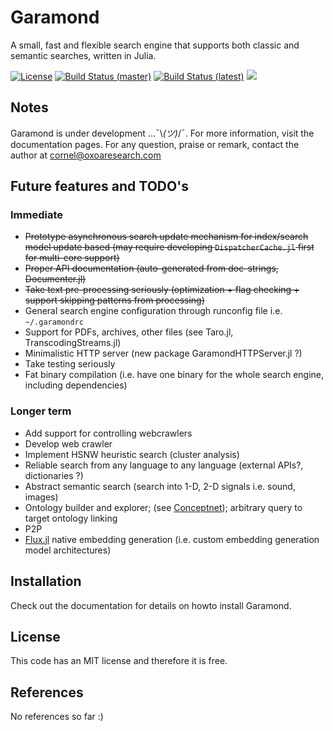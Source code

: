 # Garamond

A small, fast and flexible search engine that supports both classic and semantic searches, written in Julia.

[![License](http://img.shields.io/badge/license-MIT-brightgreen.svg?style=flat)](LICENSE.md) 
[![Build Status (master)](https://travis-ci.com/zgornel/Garamond.jl.svg?token=8HcgFtAjpxwpdXiu8Fon&branch=master)](https://travis-ci.com/zgornel/Garamond.jl)
[![Build Status (latest)](https://travis-ci.com/zgornel/Garamond.jl.svg?token=8HcgFtAjpxwpdXiu8Fon&branch=latest)](https://travis-ci.com/zgornel/Garamond.jl)
[![](https://img.shields.io/badge/docs-dev-blue.svg)](https://zgornel.github.io/Garamond.jl/dev)


## Notes
Garamond is under development ...¯\\_(ツ)_/¯. For more information, visit the documentation pages. For any question, praise or remark, contact the author at cornel@oxoaresearch.com


## Future features and TODO's

### Immediate
- ~~Prototype asynchronous search update mechanism for index/search model update based (may require developing `DispatcherCache.jl` first for multi-core support)~~
- ~~Proper API documentation (auto-generated from doc-strings, Documenter.jl)~~
- ~~Take text pre-processing seriously (optimization + flag checking + support skipping patterns from processing)~~
- General search engine configuration through runconfig file i.e. `~/.garamondrc`
- Support for PDFs, archives, other files (see Taro.jl, TranscodingStreams.jl)
- Minimalistic HTTP server (new package GaramondHTTPServer.jl ?)
- Take testing seriously
- Fat binary compilation (i.e. have one binary for the whole search engine, including dependencies)

### Longer term
- Add support for controlling webcrawlers
- Develop web crawler
- Implement HSNW heuristic search (cluster analysis)
- Reliable search from any language to any language (external APIs?, dictionaries ?)
- Abstract semantic search (search into 1-D, 2-D signals i.e. sound, images)
- Ontology builder and explorer; (see [Conceptnet](https://github.com/commonsense/conceptnet5)); arbitrary query to target ontology linking
- P2P
- [Flux.jl](https://github.com/FluxML/Flux.jl) native embedding generation (i.e. custom embedding generation model architectures)


## Installation
Check out the documentation for details on howto install Garamond.


## License
This code has an MIT license and therefore it is free.


## References
No references so far :)

